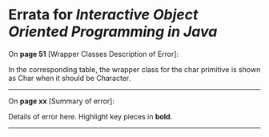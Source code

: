 # Errata for *Interactive Object Oriented Programming in Java*

On **page 51** [Wrapper Classes Description of Error]:
 
In the corresponding table, the wrapper class for the char primitive is shown as Char when it should be Character.

***

On **page xx** [Summary of error]:
 
Details of error here. Highlight key pieces in **bold**.

***
